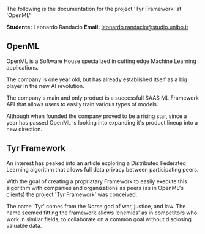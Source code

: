 The following is the documentation for the project 'Tyr Framework' at 'OpenML'

**Studente:** Leonardo Randacio
**Email:** leonardo.randacio@studio.unibo.it

## OpenML

OpenML is a Software House specialized in cutting edge Machine Learning applications.

The company is one year old, but has already established itself as a big player in the new AI revolution.

The company's main and only product is a successfull SAAS ML Framework API that allows users to easily train various types of models.

Although when founded the company proved to be a rising star, since a year has passed OpenML is looking into expanding it's product lineup into a new direction.

## Tyr Framework

An interest has peaked into an article exploring a Distributed Federated Learning algorithm that allows full data privacy between participating peers.

With the goal of creating a propriatary Framework to easily execute this algorithm with companies and organizations as peers (as in OpenML's clients) the project 'Tyr Framework' was conceived.

The name 'Tyr' comes from the Norse god of war, justice, and law. The name seemed fitting the framework allows 'enemies' as in competitors who work in similar fields, to collaborate on a common goal without disclosing valuable data.

